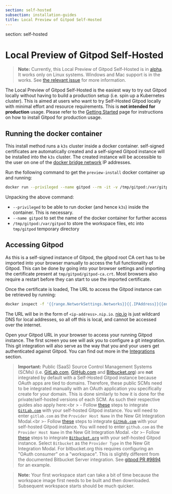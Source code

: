 ```yaml
---
section: self-hosted
subsection: installation-guides
title: Local Preview of Gitpod Self-Hosted
---
```


section: self-hosted

<script context="module"> 
  export const prerender = true;
</script>

# Local Preview of Gitpod Self-Hosted

> **Note:** Currently, this Local Preview of Gitpod Self-Hosted is in [alpha](../../references/gitpod-releases). It works only on Linux systems. Windows and Mac
> support is in the works. See [the relevant issue](https://github.com/gitpod-io/gitpod/issues/9075)
> for more information.

The Local Preview of Gitpod Self-Hosted is the easiest way to try out Gitpod locally without having to build a production setup (i.e. spin up a Kubernetes cluster). This is aimed at users who want to try Self-Hosted Gitpod locally with minimal effort and resource requirements. This is **not intended for production** usage. Please refer to the [Getting Started](./getting-started) page for instructions on how to install Gitpod for production usage.

## Running the docker container

This install method runs a `k3s` cluster inside a docker container. self-signed certificates are
automatically created and a self-signed Gitpod instance will be installed into the `k3s` cluster. The
created instance will be accessible to the user on one of the [docker bridge network](https://docs.docker.com/network/network-tutorial-standalone/#use-the-default-bridge-network)
IP addresses.

Run the following command to get the `preview-install` docker container up and running:

```bash
docker run --privileged --name gitpod --rm -it -v /tmp/gitpod:/var/gitpod eu.gcr.io/gitpod-core-dev/build/preview-install
```

Unpacking the above command:

- `--privileged` to be able to run docker (and hence `k3s`) inside the container. This is necessary.
- `--name gitpod` to set the name of the docker container for further access
- `/tmp/gitpod:/var/gitpod` to store the workspace files, etc into `tmp/gitpod` temporary directory

## Accessing Gitpod

As this is a self-signed instance of Gitpod, the gitpod root CA cert has to be imported into your browser manually to access the full functionality of Gitpod. This can be done by going into your browser settings and importing the certificate present at `tmp/gitpod/gitpod-ca.crt`. Most browsers also require a restart before they can start to use the imported certificate.

Once the certificate is loaded, The URL to access the Gitpod instance can be retrieved by running:

```bash
docker inspect -f '{{range.NetworkSettings.Networks}}{{.IPAddress}}{{end}}' gitpod |  sed -r 's/[.]+/-/g' | sed 's/$/.nip.io/g'
```

The URL will be in the form of `<ip-address>.nip.io`. [nip.io](https://nip.io/) is just wildcard DNS for local addresses, so all off this is local, and cannot be accessed over the internet.

Open your Gitpod URL in your browser to access your running Gitpod instance. The first screen you see will ask you to configure a git integration. This git integration will also serve as the way that you and your users get authenticated against Gitpod. You can find out more in the [Integrations](../../integrations) section.

> **Important:** Public (SaaS) Source Control Management Systems (SCMs) (i.e. [GitLab.com](http://Gitlab.com), [GitHub.com](http://github.com/) and [Bitbucket.org](http://Bitbucket.org)) are **not** integrated by default with a Self-Hosted Gitpod instance because OAuth apps are tied to domains. Therefore, these public SCMs need to be integrated manually with an OAuth application you specifically create for your domain. This is done similarly to how it is done for the private/self-hosted versions of each SCM. As such their respective guides also apply here:<br \> - Follow [these](../../gitlab-integration#registering-a-self-hosted-gitlab-installation) steps to integrate [`GitLab.com`](https://gitlab.com/) with your self-hosted Gitpod instance. You will need to enter `gitlab.com` as the `Provider Host Name` in the New Git Integration Modal.<br \>- Follow [these](../../github-enterprise-integration) steps to integrate [`GitHub.com`](http://github.com) with your self-hosted Gitpod instance. You will need to enter `github.com` as the `Provider Host Name` in the New Git Integration Modal. <br \>- Follow [these](../../bitbucket-server-integration) steps to integrate [`Bitbucket.org`](https://bitbucket.org/) with your self-hosted Gitpod instance. Select `Bitbucket` as the `Provider Type` in the New Git Integration Modal. For bitbucket.org this requires configuring an "OAuth consumer" on a "workspace". This is slightly different from the documented Bitbucket Server integration. See [gitpod PR #9894](https://github.com/gitpod-io/gitpod/pull/9894#pullrequestreview-969013833) for an example.

> **Note:** Your first workspace start can take a bit of time because the workspace image first needs to be built and then downloaded. Subsequent workspace starts should be much quicker.
